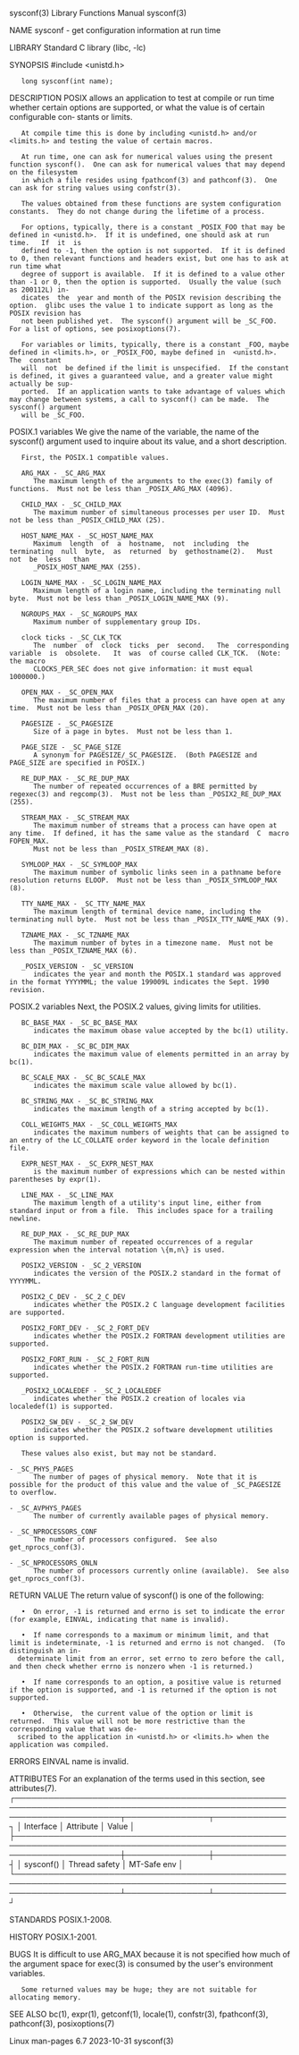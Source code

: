 sysconf(3)							   Library Functions Manual							    sysconf(3)

NAME
       sysconf - get configuration information at run time

LIBRARY
       Standard C library (libc, -lc)

SYNOPSIS
       #include <unistd.h>

       long sysconf(int name);

DESCRIPTION
       POSIX  allows  an  application  to test at compile or run time whether certain options are supported, or what the value is of certain configurable con‐
       stants or limits.

       At compile time this is done by including <unistd.h> and/or <limits.h> and testing the value of certain macros.

       At run time, one can ask for numerical values using the present function sysconf().  One can ask for numerical values that may depend on the filesystem
       in which a file resides using fpathconf(3) and pathconf(3).  One can ask for string values using confstr(3).

       The values obtained from these functions are system configuration constants.  They do not change during the lifetime of a process.

       For options, typically, there is a constant _POSIX_FOO that may be defined in <unistd.h>.  If it is undefined, one should ask at run time.   If	it  is
       defined to -1, then the option is not supported.	 If it is defined to 0, then relevant functions and headers exist, but one has to ask at run time what
       degree of support is available.	If it is defined to a value other than -1 or 0, then the option is supported.  Usually the value (such as 200112L) in‐
       dicates	the  year and month of the POSIX revision describing the option.  glibc uses the value 1 to indicate support as long as the POSIX revision has
       not been published yet.	The sysconf() argument will be _SC_FOO.	 For a list of options, see posixoptions(7).

       For variables or limits, typically, there is a constant _FOO, maybe defined in <limits.h>, or _POSIX_FOO, maybe defined in  <unistd.h>.	 The  constant
       will  not  be defined if the limit is unspecified.  If the constant is defined, it gives a guaranteed value, and a greater value might actually be sup‐
       ported.	If an application wants to take advantage of values which may change between systems, a call to sysconf() can be made.	The sysconf() argument
       will be _SC_FOO.

   POSIX.1 variables
       We give the name of the variable, the name of the sysconf() argument used to inquire about its value, and a short description.

       First, the POSIX.1 compatible values.

       ARG_MAX - _SC_ARG_MAX
	      The maximum length of the arguments to the exec(3) family of functions.  Must not be less than _POSIX_ARG_MAX (4096).

       CHILD_MAX - _SC_CHILD_MAX
	      The maximum number of simultaneous processes per user ID.	 Must not be less than _POSIX_CHILD_MAX (25).

       HOST_NAME_MAX - _SC_HOST_NAME_MAX
	      Maximum  length  of  a  hostname,	 not  including	 the  terminating  null	 byte,	as  returned  by  gethostname(2).   Must  not  be  less	  than
	      _POSIX_HOST_NAME_MAX (255).

       LOGIN_NAME_MAX - _SC_LOGIN_NAME_MAX
	      Maximum length of a login name, including the terminating null byte.  Must not be less than _POSIX_LOGIN_NAME_MAX (9).

       NGROUPS_MAX - _SC_NGROUPS_MAX
	      Maximum number of supplementary group IDs.

       clock ticks - _SC_CLK_TCK
	      The  number  of  clock  ticks  per  second.   The	 corresponding	variable  is  obsolete.	  It  was  of course called CLK_TCK.  (Note: the macro
	      CLOCKS_PER_SEC does not give information: it must equal 1000000.)

       OPEN_MAX - _SC_OPEN_MAX
	      The maximum number of files that a process can have open at any time.  Must not be less than _POSIX_OPEN_MAX (20).

       PAGESIZE - _SC_PAGESIZE
	      Size of a page in bytes.	Must not be less than 1.

       PAGE_SIZE - _SC_PAGE_SIZE
	      A synonym for PAGESIZE/_SC_PAGESIZE.  (Both PAGESIZE and PAGE_SIZE are specified in POSIX.)

       RE_DUP_MAX - _SC_RE_DUP_MAX
	      The number of repeated occurrences of a BRE permitted by regexec(3) and regcomp(3).  Must not be less than _POSIX2_RE_DUP_MAX (255).

       STREAM_MAX - _SC_STREAM_MAX
	      The maximum number of streams that a process can have open at any time.  If defined, it has the same value as the standard  C  macro  FOPEN_MAX.
	      Must not be less than _POSIX_STREAM_MAX (8).

       SYMLOOP_MAX - _SC_SYMLOOP_MAX
	      The maximum number of symbolic links seen in a pathname before resolution returns ELOOP.	Must not be less than _POSIX_SYMLOOP_MAX (8).

       TTY_NAME_MAX - _SC_TTY_NAME_MAX
	      The maximum length of terminal device name, including the terminating null byte.	Must not be less than _POSIX_TTY_NAME_MAX (9).

       TZNAME_MAX - _SC_TZNAME_MAX
	      The maximum number of bytes in a timezone name.  Must not be less than _POSIX_TZNAME_MAX (6).

       _POSIX_VERSION - _SC_VERSION
	      indicates the year and month the POSIX.1 standard was approved in the format YYYYMML; the value 199009L indicates the Sept. 1990 revision.

   POSIX.2 variables
       Next, the POSIX.2 values, giving limits for utilities.

       BC_BASE_MAX - _SC_BC_BASE_MAX
	      indicates the maximum obase value accepted by the bc(1) utility.

       BC_DIM_MAX - _SC_BC_DIM_MAX
	      indicates the maximum value of elements permitted in an array by bc(1).

       BC_SCALE_MAX - _SC_BC_SCALE_MAX
	      indicates the maximum scale value allowed by bc(1).

       BC_STRING_MAX - _SC_BC_STRING_MAX
	      indicates the maximum length of a string accepted by bc(1).

       COLL_WEIGHTS_MAX - _SC_COLL_WEIGHTS_MAX
	      indicates the maximum numbers of weights that can be assigned to an entry of the LC_COLLATE order keyword in the locale definition file.

       EXPR_NEST_MAX - _SC_EXPR_NEST_MAX
	      is the maximum number of expressions which can be nested within parentheses by expr(1).

       LINE_MAX - _SC_LINE_MAX
	      The maximum length of a utility's input line, either from standard input or from a file.	This includes space for a trailing newline.

       RE_DUP_MAX - _SC_RE_DUP_MAX
	      The maximum number of repeated occurrences of a regular expression when the interval notation \{m,n\} is used.

       POSIX2_VERSION - _SC_2_VERSION
	      indicates the version of the POSIX.2 standard in the format of YYYYMML.

       POSIX2_C_DEV - _SC_2_C_DEV
	      indicates whether the POSIX.2 C language development facilities are supported.

       POSIX2_FORT_DEV - _SC_2_FORT_DEV
	      indicates whether the POSIX.2 FORTRAN development utilities are supported.

       POSIX2_FORT_RUN - _SC_2_FORT_RUN
	      indicates whether the POSIX.2 FORTRAN run-time utilities are supported.

       _POSIX2_LOCALEDEF - _SC_2_LOCALEDEF
	      indicates whether the POSIX.2 creation of locales via localedef(1) is supported.

       POSIX2_SW_DEV - _SC_2_SW_DEV
	      indicates whether the POSIX.2 software development utilities option is supported.

       These values also exist, but may not be standard.

	- _SC_PHYS_PAGES
	      The number of pages of physical memory.  Note that it is possible for the product of this value and the value of _SC_PAGESIZE to overflow.

	- _SC_AVPHYS_PAGES
	      The number of currently available pages of physical memory.

	- _SC_NPROCESSORS_CONF
	      The number of processors configured.  See also get_nprocs_conf(3).

	- _SC_NPROCESSORS_ONLN
	      The number of processors currently online (available).  See also get_nprocs_conf(3).

RETURN VALUE
       The return value of sysconf() is one of the following:

       •  On error, -1 is returned and errno is set to indicate the error (for example, EINVAL, indicating that name is invalid).

       •  If name corresponds to a maximum or minimum limit, and that limit is indeterminate, -1 is returned and errno is not changed.	(To distinguish an in‐
	  determinate limit from an error, set errno to zero before the call, and then check whether errno is nonzero when -1 is returned.)

       •  If name corresponds to an option, a positive value is returned if the option is supported, and -1 is returned if the option is not supported.

       •  Otherwise,  the current value of the option or limit is returned.  This value will not be more restrictive than the corresponding value that was de‐
	  scribed to the application in <unistd.h> or <limits.h> when the application was compiled.

ERRORS
       EINVAL name is invalid.

ATTRIBUTES
       For an explanation of the terms used in this section, see attributes(7).
       ┌───────────────────────────────────────────────────────────────────────────────────────────────────────────────────────┬───────────────┬─────────────┐
       │ Interface													       │ Attribute     │ Value	     │
       ├───────────────────────────────────────────────────────────────────────────────────────────────────────────────────────┼───────────────┼─────────────┤
       │ sysconf()													       │ Thread safety │ MT-Safe env │
       └───────────────────────────────────────────────────────────────────────────────────────────────────────────────────────┴───────────────┴─────────────┘

STANDARDS
       POSIX.1-2008.

HISTORY
       POSIX.1-2001.

BUGS
       It is difficult to use ARG_MAX because it is not specified how much of the argument space for exec(3) is consumed by the user's environment variables.

       Some returned values may be huge; they are not suitable for allocating memory.

SEE ALSO
       bc(1), expr(1), getconf(1), locale(1), confstr(3), fpathconf(3), pathconf(3), posixoptions(7)

Linux man-pages 6.7							  2023-10-31								    sysconf(3)
